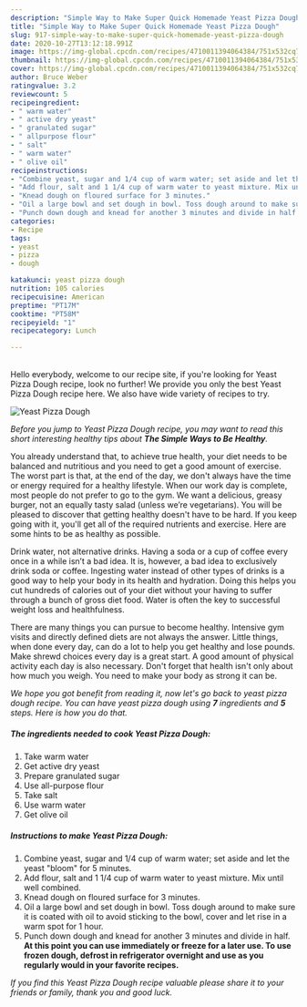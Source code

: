 ```yaml
---
description: "Simple Way to Make Super Quick Homemade Yeast Pizza Dough"
title: "Simple Way to Make Super Quick Homemade Yeast Pizza Dough"
slug: 917-simple-way-to-make-super-quick-homemade-yeast-pizza-dough
date: 2020-10-27T13:12:18.991Z
image: https://img-global.cpcdn.com/recipes/4710011394064384/751x532cq70/yeast-pizza-dough-recipe-main-photo.jpg
thumbnail: https://img-global.cpcdn.com/recipes/4710011394064384/751x532cq70/yeast-pizza-dough-recipe-main-photo.jpg
cover: https://img-global.cpcdn.com/recipes/4710011394064384/751x532cq70/yeast-pizza-dough-recipe-main-photo.jpg
author: Bruce Weber
ratingvalue: 3.2
reviewcount: 5
recipeingredient:
- " warm water"
- " active dry yeast"
- " granulated sugar"
- " allpurpose flour"
- " salt"
- " warm water"
- " olive oil"
recipeinstructions:
- "Combine yeast, sugar and 1/4 cup of warm water; set aside and let the yeast &#34;bloom&#34; for 5 minutes."
- "Add flour, salt and 1 1/4 cup of warm water to yeast mixture. Mix until well combined."
- "Knead dough on floured surface for 3 minutes."
- "Oil a large bowl and set dough in bowl. Toss dough around to make sure it is coated with oil to avoid sticking to the bowl, cover and let rise in a warm spot for 1 hour."
- "Punch down dough and knead for another 3 minutes and divide in half. **At this point you can use immediately or freeze for a later use. To use frozen dough, defrost in refrigerator overnight and use as you regularly would in your favorite recipes.**"
categories:
- Recipe
tags:
- yeast
- pizza
- dough

katakunci: yeast pizza dough 
nutrition: 105 calories
recipecuisine: American
preptime: "PT17M"
cooktime: "PT58M"
recipeyield: "1"
recipecategory: Lunch

---
```

<br>
Hello everybody, welcome to our recipe site, if you're looking for Yeast Pizza Dough recipe, look no further! We provide you only the best Yeast Pizza Dough recipe here. We also have wide variety of recipes to try.
<br>


![Yeast Pizza Dough](https://img-global.cpcdn.com/recipes/4710011394064384/751x532cq70/yeast-pizza-dough-recipe-main-photo.jpg)

<i>Before you jump to Yeast Pizza Dough recipe, you may want to read this short interesting healthy tips about <strong>The Simple Ways to Be Healthy</strong>.</i>

You already understand that, to achieve true health, your diet needs to be balanced and nutritious and you need to get a good amount of exercise. The worst part is that, at the end of the day, we don't always have the time or energy required for a healthy lifestyle. When our work day is complete, most people do not prefer to go to the gym. We want a delicious, greasy burger, not an equally tasty salad (unless we’re vegetarians). You will be pleased to discover that getting healthy doesn't have to be hard. If you keep going with it, you'll get all of the required nutrients and exercise. Here are some hints to be as healthy as possible.

Drink water, not alternative drinks. Having a soda or a cup of coffee every once in a while isn’t a bad idea. It is, however, a bad idea to exclusively drink soda or coffee. Ingesting water instead of other types of drinks is a good way to help your body in its health and hydration. Doing this helps you cut hundreds of calories out of your diet without your having to suffer through a bunch of gross diet food. Water is often the key to successful weight loss and healthfulness.

There are many things you can pursue to become healthy. Intensive gym visits and directly defined diets are not always the answer. Little things, when done every day, can do a lot to help you get healthy and lose pounds. Make shrewd choices every day is a great start. A good amount of physical activity each day is also necessary. Don't forget that health isn't only about how much you weigh. You need to make your body as strong it can be. 


<i>We hope you got benefit from reading it, now let's go back to yeast pizza dough recipe. You can have yeast pizza dough using <strong>7</strong> ingredients and <strong>5</strong> steps. Here is how you do that.
</i>

##### The ingredients needed to cook Yeast Pizza Dough:

1. Take  warm water
1. Get  active dry yeast
1. Prepare  granulated sugar
1. Use  all-purpose flour
1. Take  salt
1. Use  warm water
1. Get  olive oil


##### Instructions to make Yeast Pizza Dough:

1. Combine yeast, sugar and 1/4 cup of warm water; set aside and let the yeast &#34;bloom&#34; for 5 minutes.
1. Add flour, salt and 1 1/4 cup of warm water to yeast mixture. Mix until well combined.
1. Knead dough on floured surface for 3 minutes.
1. Oil a large bowl and set dough in bowl. Toss dough around to make sure it is coated with oil to avoid sticking to the bowl, cover and let rise in a warm spot for 1 hour.
1. Punch down dough and knead for another 3 minutes and divide in half. **At this point you can use immediately or freeze for a later use. To use frozen dough, defrost in refrigerator overnight and use as you regularly would in your favorite recipes.**


<i>If you find this Yeast Pizza Dough recipe valuable please share it to your friends or family, thank you and good luck.</i>
